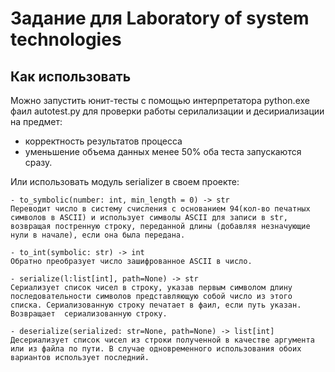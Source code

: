 # Задание для Laboratory of system technologies

## Как использовать

Можно запустить юнит-тесты с помощью интерпретатора python.exe фаил autotest.py для проверки работы серилализации и десириализации на предмет:
 - корректность результатов процесса
 - уменьшение объема данных менее 50%
оба теста запускаются сразу.

Или использовать модуль serializer в своем проекте:

    - to_symbolic(number: int, min_length = 0) -> str 
    Переводит число в систему счисления с основанием 94(кол-во печатных символов в ASCII) и использует символы ASCII для записи в str, возвращая постренную строку, переданной длины (добавляя незначующие нули в начале), если она была передана.

    - to_int(symbolic: str) -> int
    Обратно преобразует число зашифрованное ASCII в число.

    - serialize(l:list[int], path=None) -> str
    Сериализует список чисел в строку, указав первым символом длину последовательности символов представляющую собой число из этого списка. Сериализованную строку печатает в фаил, если путь указан. Возвращает  сериализованную строку.

    - deserialize(serialized: str=None, path=None) -> list[int]
    Десериализует список чисел из строки полученной в качестве аргумента или из файла по пути. В случае одновременного использования обоих вариантов использует последний.